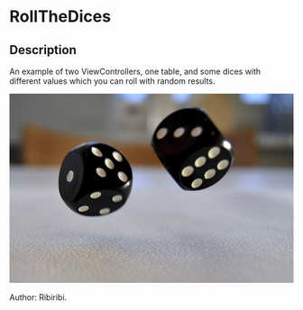 # RollTheDices


Description
-------------
An example of two ViewControllers, one table, and some dices with different values which you can roll with random results.


![logo](/dices.jpg)


Author: Ribiribi.

